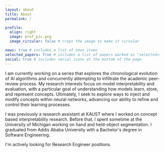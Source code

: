 ```yaml
---
layout: about
title: About
permalink: /

profile:
  align: right
  image: prof_pic.png
  image_circular: false # crops the image to make it circular

news: true # includes a list of news items
selected_papers: True # includes a list of papers marked as "selected={true}"
social: true # includes social icons at the bottom of the page
---
```


I am currently working on a series that explores the chronological evolution of AI algorithms and concurrently attempting to infiltrate the academic peer-review process. My research interests focus on model interpretability and evaluation, with a particular goal of understanding how models learn, store, and represent concepts. Ultimately, I seek to explore ways to inject and modify concepts within neural networks, advancing our ability to refine and control their learning processes.

I was previously a research assistant at KAUST where I worked on concept based interpretability research. Before that, I spent sometime at the University of 
Michigan working on hand and held-object segmentation. I graduated from Addis Ababa University with a Bachelor's degree in Software Engineering. 

I'm actively looking for Research Engineer positions.